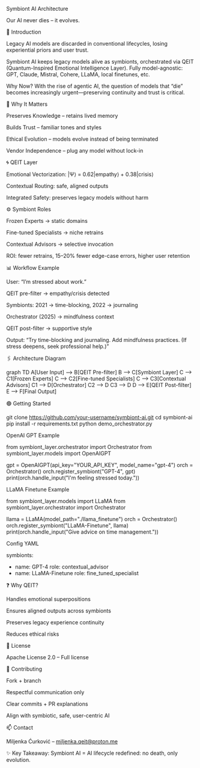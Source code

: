 

Symbiont AI Architecture

Our AI never dies – it evolves.

🌱 Introduction

Legacy AI models are discarded in conventional lifecycles, losing experiential priors and user trust.

Symbiont AI keeps legacy models alive as symbionts, orchestrated via QEIT (Quantum-Inspired Emotional Intelligence Layer). Fully model-agnostic: GPT, Claude, Mistral, Cohere, LLaMA, local finetunes, etc.

Why Now?
With the rise of agentic AI, the question of models that “die” becomes increasingly urgent—preserving continuity and trust is critical.


🎯 Why It Matters

Preserves Knowledge – retains lived memory

Builds Trust – familiar tones and styles

Ethical Evolution – models evolve instead of being terminated

Vendor Independence – plug any model without lock-in


🌀 QEIT Layer

Emotional Vectorization: |Ψ⟩ = 0.62|empathy⟩ + 0.38|crisis⟩

Contextual Routing: safe, aligned outputs

Integrated Safety: preserves legacy models without harm


⚙️ Symbiont Roles

Frozen Experts → static domains

Fine-tuned Specialists → niche retrains

Contextual Advisors → selective invocation


ROI: fewer retrains, 15–20% fewer edge-case errors, higher user retention



📊 Workflow Example

User: “I’m stressed about work.”

QEIT pre-filter → empathy/crisis detected

Symbionts: 2021 → time-blocking, 2022 → journaling

Orchestrator (2025) → mindfulness context

QEIT post-filter → supportive style


Output: “Try time-blocking and journaling. Add mindfulness practices. (If stress deepens, seek professional help.)”



🖇 Architecture Diagram

graph TD
A[User Input] --> B[QEIT Pre-filter]
B --> C[Symbiont Layer]
C --> C1[Frozen Experts]
C --> C2[Fine-tuned Specialists]
C --> C3[Contextual Advisors]
C1 --> D[Orchestrator]
C2 --> D
C3 --> D
D --> E[QEIT Post-filter]
E --> F[Final Output]


🟢 Getting Started

git clone https://github.com/your-username/symbiont-ai.git
cd symbiont-ai
pip install -r requirements.txt
python demo_orchestrator.py

OpenAI GPT Example

from symbiont_layer.orchestrator import Orchestrator
from symbiont_layer.models import OpenAIGPT

gpt = OpenAIGPT(api_key="YOUR_API_KEY", model_name="gpt-4")
orch = Orchestrator()
orch.register_symbiont("GPT-4", gpt)
print(orch.handle_input("I'm feeling stressed today."))

LLaMA Finetune Example

from symbiont_layer.models import LLaMA
from symbiont_layer.orchestrator import Orchestrator

llama = LLaMA(model_path="./llama_finetune")
orch = Orchestrator()
orch.register_symbiont("LLaMA-Finetune", llama)
print(orch.handle_input("Give advice on time management."))

Config YAML

symbionts:
  - name: GPT-4
    role: contextual_advisor
  - name: LLaMA-Finetune
    role: fine_tuned_specialist


❓ Why QEIT?

Handles emotional superpositions

Ensures aligned outputs across symbionts

Preserves legacy experience continuity

Reduces ethical risks


📜 License

Apache License 2.0 – Full license


🤝 Contributing

Fork + branch

Respectful communication only

Clear commits + PR explanations

Align with symbiotic, safe, user-centric AI


📫 Contact

Miljenka Ćurković – miljenka.qeit@proton.me




✨ Key Takeaway: Symbiont AI = AI lifecycle redefined: no death, only evolution.




